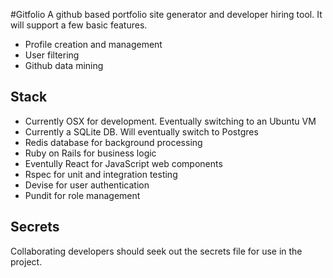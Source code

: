 #Gitfolio
A github based portfolio site generator and developer hiring
tool. It will support a few basic features.
- Profile creation and management
- User filtering
- Github data mining

## Stack
- Currently OSX for development. Eventually switching to an Ubuntu VM
- Currently a SQLite DB. Will eventually switch to Postgres
- Redis database for background processing
- Ruby on Rails for business logic
- Eventully React for JavaScript web components
- Rspec for unit and integration testing
- Devise for user authentication
- Pundit for role management

## Secrets
Collaborating developers should seek out the secrets file
for use in the project.
